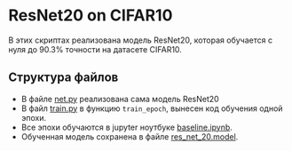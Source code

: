 # ResNet20 on CIFAR10
В этих скриптах реализована модель ResNet20, которая обучается с нуля до 90.3% точности на датасете CIFAR10.

## Структура файлов
* В файле [net.py](net.py) реализована сама модель ResNet20
* В файл [train.py](train.py) в функцию `train_epoch`, вынесен код обучения одной эпохи.
* Все эпохи обучаются в jupyter ноутбуке [baseline.ipynb](baseline.ipynb).
* Обученная модель сохранена  в файле [res_net_20.model](res_net_20.model).
